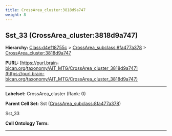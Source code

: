 ```yaml
---
title: CrossArea_cluster:3818d9a747
weight: 8
---
```

## Sst_33 (CrossArea_cluster:3818d9a747)
<b>Hierarchy: </b>
[Class:d4ef18755c](../Class_d4ef18755c) >
[CrossArea_subclass:8fa477a378](../CrossArea_subclass_8fa477a378) >
[CrossArea_cluster:3818d9a747](../CrossArea_cluster_3818d9a747)

**PURL:** [https://purl.brain-bican.org/taxonomy/AIT_MTG/CrossArea_cluster_3818d9a747](https://purl.brain-bican.org/taxonomy/AIT_MTG/CrossArea_cluster_3818d9a747)

---


**Labelset:** CrossArea_cluster (Rank: 0)

**Parent Cell Set:** Sst ([CrossArea_subclass:8fa477a378](../CrossArea_subclass_8fa477a378))

Sst_33


**Cell Ontology Term:** 

[MARKER GENES.]: #


---

[TRANSFERRED ANNOTATIONS.]: #


[AUTHOR ANNOTATION FIELDS.]: #

